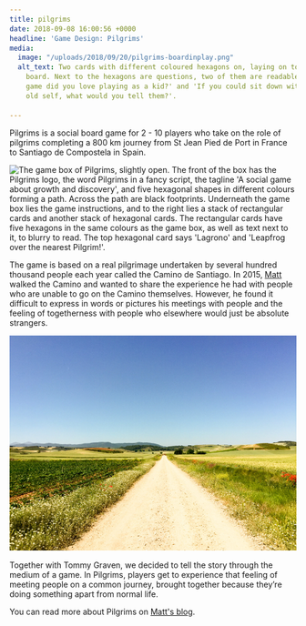 ```yaml
---
title: pilgrims
date: 2018-09-08 16:00:56 +0000
headline: 'Game Design: Pilgrims'
media:
  image: "/uploads/2018/09/20/pilgrims-boardinplay.png"
  alt_text: Two cards with different coloured hexagons on, laying on top of a game
    board. Next to the hexagons are questions, two of them are readable and say 'What
    game did you love playing as a kid?' and 'If you could sit down with your 15-year
    old self, what would you tell them?'.

---
```

Pilgrims is a social board game for 2 - 10 players who take on the role of pilgrims completing a 800 km journey from St Jean Pied de Port in France to Santiago de Compostela in Spain. 

![The game box of Pilgrims, slightly open. The front of the box has the Pilgrims logo, the word Pilgrims in a fancy script, the tagline 'A social game about growth and discovery', and five hexagonal shapes in different colours forming a path. Across the path are black footprints. Underneath the game box lies the game instructions, and to the right lies a stack of rectangular cards and another stack of hexagonal cards. The rectangular cards have five hexagons in the same colours as the game box, as well as text next to it, to blurry to read. The top hexagonal card says 'Lagrono' and 'Leapfrog over the nearest Pilgrim!'.](/uploads/2018/09/20/pilgrims-boxandcards.png)

The game is based on a real pilgrimage undertaken by several hundred thousand people each year called the Camino de Santiago. In 2015, [Matt](https://matthewdeline.com/) walked the Camino and wanted to share the experience he had with people who are unable to go on the Camino themselves. However, he found it difficult to express in words or pictures his meetings with people and the feeling of togetherness with people who elsewhere would just be absolute strangers.

![A straight dirt road that seems to go on forever, with green fields on each side and a low mountain range in the background. Picture taken by Matthew Deline during his Camino in 2015.](/uploads/2018/09/20/camino.png)

Together with Tommy Graven, we decided to tell the story through the medium of a game. In Pilgrims, players get to experience that feeling of meeting people on a common journey, brought together because they’re doing something apart from normal life.

You can read more about Pilgrims on [Matt's blog]().
